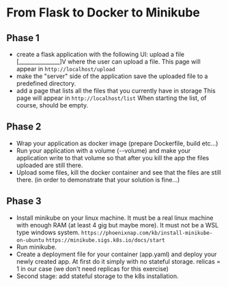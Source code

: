 # From Flask to Docker to Minikube

## Phase 1
* create a flask application with the following UI:
    upload a file [_______________]V
     where the user can upload a file.
    This page will appear in `http://localhost/upload`
* make the "server" side of the application save the uploaded file to a predefined directory.
* add a page that lists all the files that you currently have in storage
    This page will appear in `http://localhost/list`
    When starting the list, of course, should be empty.

## Phase 2
* Wrap your application as docker image (prepare Dockerfile, build etc...)
* Run your application with a volume (--volume) and make your application write to that
    volume so that after you kill the app the files uploaded are still there.
* Upload some files, kill the docker container and see that the files are still there.
    (in order to demonstrate that your solution is fine...)

## Phase 3
* Install minikube on your linux machine.
    It must be a real linux machine with enough RAM (at least 4 gig but maybe more).
    It must not be a WSL type windows system.
    `https://phoenixnap.com/kb/install-minikube-on-ubuntu`
    `https://minikube.sigs.k8s.io/docs/start`
* Run minikube.
* Create a deployment file for your container (app.yaml) and deploy your newly created app.
    At first do it simply with no stateful storage.
    relicas = 1 in our case (we don't need replicas for this exercise)
* Second stage: add stateful storage to the k8s installation.

